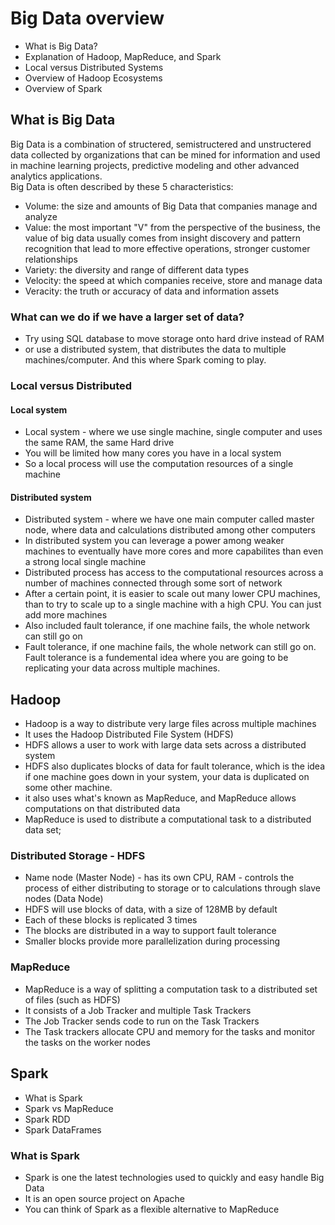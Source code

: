 
# Big Data overview
* What is Big Data?
* Explanation of Hadoop, MapReduce, and Spark
* Local versus Distributed Systems
* Overview of Hadoop Ecosystems
* Overview of Spark

## What is Big Data
Big Data is a combination of structered, semistructered and unstructered data collected by organizations that can be mined for information and used in machine learning projects, predictive modeling and other advanced analytics applications.   
Big Data is often described by these 5 characteristics:
* Volume: the size and amounts of Big Data that companies manage and analyze
* Value: the most important "V" from the perspective of the business, the value of big data usually comes from insight discovery and pattern recognition that lead to more effective operations, stronger customer relationships
* Variety: the diversity and range of different data types
* Velocity: the speed at which companies receive, store and manage data
* Veracity: the truth or accuracy of data and information assets

### What can we do if we have a larger set of data?
* Try using SQL database to move storage onto hard drive instead of RAM
* or use a distributed system, that distributes the data to multiple machines/computer. And this where Spark coming to play.

### Local versus Distributed
#### Local system
* Local system - where we use single machine, single computer and uses the same RAM, the same Hard drive 
* You will be limited how many cores you have in a local system 
* So a local process will use the computation resources of a single machine
#### Distributed system 
* Distributed system - where we have one main computer called master node, where data and calculations distributed among other computers 
* In distributed system you can leverage a power among weaker machines to eventually have more cores and more capabilites than even a strong local single machine
* Distributed process has access to the computational resources across a number of machines connected through some sort of network
* After a certain point, it is easier to scale out many lower CPU machines, than to try to scale up to a single machine with a high CPU. You can just add more machines
* Also included fault tolerance, if one machine fails, the whole network can still go on
* Fault tolerance, if one machine fails, the whole network can still go on. Fault tolerance is a fundemental idea where you are going to be replicating your data across multiple machines.

## Hadoop
* Hadoop is a way to distribute very large files across multiple machines
* It uses the Hadoop Distributed File System (HDFS)
* HDFS allows a user to work with large data sets across a distributed system
* HDFS also duplicates blocks of data for fault tolerance, which is the idea if one machine goes down in your system, your data is duplicated on some other machine.
* it also uses what's known as MapReduce, and MapReduce allows computations on that distributed data
* MapReduce is used to distribute a computational task to a distributed data set; 
### Distributed Storage - HDFS
* Name node (Master Node) - has its own CPU, RAM - controls the process of either distributing to storage or to calculations through slave nodes (Data Node)
* HDFS will use blocks of data, with a size of 128MB by default
* Each of these blocks is replicated 3 times
* The blocks are distributed in a way to support fault tolerance
* Smaller blocks provide more parallelization during processing
### MapReduce
* MapReduce is a way of splitting a computation task to a distributed set of files (such as HDFS)
* It consists of a Job Tracker and multiple Task Trackers
* The Job Tracker sends code to run on the Task Trackers
* The Task trackers allocate CPU and memory for the tasks and monitor the tasks on the worker nodes

## Spark 
* What is Spark
* Spark vs MapReduce
* Spark RDD
* Spark DataFrames
### What is Spark
* Spark is one the latest technologies used to quickly and easy handle Big Data
* It is an open source project on Apache
* You can think of Spark as a flexible alternative to MapReduce
###





